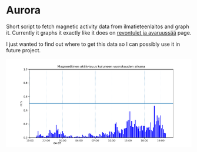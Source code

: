 # Aurora

Short script to fetch magnetic activity data from ilmatieteenlaitos and graph it. Currently it graphs it exactly like it does on [revontulet ja avaruussää](https://www.ilmatieteenlaitos.fi/revontulet-ja-avaruussaa) page.

I just wanted to find out where to get this data so I can possibly use it in future project.

![example](example.png)
